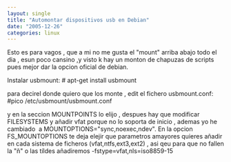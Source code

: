 ```yaml
---
layout: single
title: "Automontar dispositivos usb en Debian"
date: "2005-12-26"
categories: linux
---
```


Esto es para vagos , que a mi no me gusta el "mount" arriba abajo todo el dia , esun poco cansino ,y visto k hay un monton de chapuzas de scripts pues mejor dar la opcion oficial de debian.

Instalar usbmount: # apt-get install usbmount

para decirel donde quiero que los monte , edit el fichero usbmount.conf: #pico /etc/usbmount/usbmount.conf

y en la seccion MOUNTPOINTS lo elijo , despues hay que modificar FILESYSTEMS y añadir vfat porque no lo soporta de inicio , ademas yo he cambiado  a MOUNTOPTIONS="sync,noexec,ndev". En la opcion FS\_MOUNTOPTIONS te deja elejir que parametros amayores quieres añadir en cada sistema de ficheros (vfat,ntfs,ext3,ext2) , asi qeu para que no fallen la "ñ" o las tíldes añadiremos -fstype=vfat,nls=iso8859-15
